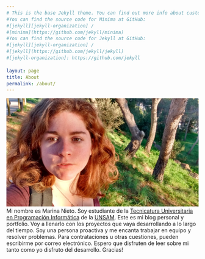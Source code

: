 ```yaml
---
# This is the base Jekyll theme. You can find out more info about customizing your Jekyll theme, as well as basic Jekyll usage documentation at [jekyllrb.com](https://jekyllrb.com/)
#You can find the source code for Minima at GitHub:
#[jekyll][jekyll-organization] /
#[minima](https://github.com/jekyll/minima)
#You can find the source code for Jekyll at GitHub:
#[jekyll][jekyll-organization] /
#[jekyll](https://github.com/jekyll/jekyll)
#[jekyll-organization]: https://github.com/jekyll

layout: page
title: About
permalink: /about/
---
```

![Foto de Marina](https://raw.githubusercontent.com/marandnie/MarAndNie.github.io/main/Marina.jpg)
Mi nombre es Marina Nieto. Soy estudiante de la [Tecnicatura Universitaria en Programación Informática](https://www.unsam.edu.ar/escuelas/ciencia/107/ciencia/programacion-informatica) de la [UNSAM](https://www.unsam.edu.ar). Este es mi blog personal y portfolio. 
Voy a llenarlo con los proyectos que vaya desarrollando a lo largo del tiempo. Soy una persona proactiva y me encanta trabajar en equipo y resolver problemas.
Para contrataciones u otras cuestiones, pueden escribirme por correo electrónico. Espero que disfruten de leer sobre mi tanto como yo disfruto del desarrollo. Gracias!
